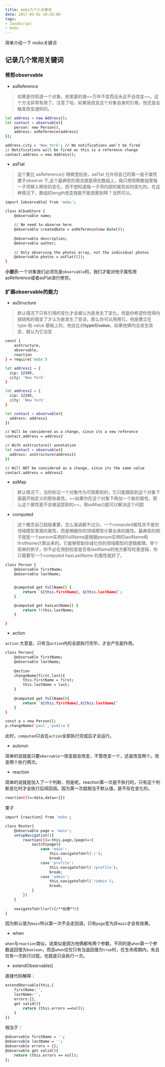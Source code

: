 ```yaml
---
title: mobx几个小关键词
date: 2017-03-02 19:28:00
tags:
- JavaScript
- mobx
---
```

简单介绍一下 mobx关键词
<!--more-->
## 记录几个常用关键词

### 修剪observable
- asReference
> 如果是你知道一个对象，他里面的值==万年不变而且永远不会改变==。这个方法非常有用了。注意了哈，如果我改变这个对象自身的引用，他还是会触发改变通知的。
```bash
let address = new Address();
let contact = observable({
    person: new Person(),
    address: asReference(address)
});

address.city = 'New York'; // No notifications won`t be fired 
// Notifications will be fired as this is a reference change 
contact.address = new Address();

```
- asFlat
> 这个要比 asReference() 稍微宽松些，asFlat 允许将自己的第一层子属性置于observe 下,这个最典型的用法就是用在数组上，我只想观察数组里每一子项移入移除的变化，而不想知道每一子项内部的属性如何变化的。在这种情况下，数组的length改变我能不能观察到啊？当然可以。
```bash
import {observable} from 'mobx';

class AlbumStore {
    @observable name;
    
    // No need to observe here
    @observable createdDate = asReference(new Date()); 
    
    @observable description;
    @observable author;
    
    // Only observing the photos array, not the individual photos
    @observable photos = asFlat([]); 
}
```
**小提示**:一个对象我们必须先是`observable`的，我们才能对他子属性用asReference或者asFlat进行修剪。

### 扩展observable的能力

- asStructure
> 默认情况下只有引用的变化才会被认为是发生了变化。但是你希望你觉得内部结构的值变了才认为是发生了变话，那么你可以用用它。他是建立在 type 和 value 基础上的，他会比对**type**和**value**，如果他俩均没发生改变，就认为它没变
```bash
const {
    asStructure,
    observable,
    reaction
} = require('mobx')

let address1 = {
  zip: 12345,
  city: 'New York'
}

let address2 = {
  zip: 12345,
  city: 'New York'
}

let contact = observable({
  address: address1
})

// Will be considered as a change, since its a new reference
contact.address = address2

// With asStructure() annotation
let contact = observable({
  address: asStructure(address1)
})

// Will NOT be considered as a change, since its the same value
contact.address = address2
```
- asMap
> 默认情况下，当你标记一个对象作为可观察到的，它只能跟踪到这个对象下面最开始定义的那些属性。==如果你在这个对象下再加一个新的属性，那么这个属性是不会被追踪到的==。用asMap()就可以解决这个问题

- computed
> 这个概念自己超级重要，怎么强调都不过分。一个computed属性并不是你领域模型里面的属性，而是根据你的领域模型计算出来的属性。最典型的例子就是一个person实例的fullName是根据person实例的lastName和firstName计算出来的。它能够帮助你减化你的领域模型的逻辑推理。举个简单的例子，你不必在用到检查是否有lastName的地方都写检查逻辑，你只需要写一个computed hasLastName 的属性就好了。
```bash
class Person {
    @observable firstName;
    @observable lastName;


    @computed get fullName() {
        return `${this.firstName}, ${this.lastName}`;
    }

    @computed get hasLastName() {
        return !!this.lastName;
    }

}
```

- action

`action` 大意是，只有当`action`内的全部执行完毕，才会产生副作用。

```bash
class Person{
    @observable firstName;
    @observable lastName;
    
    @action
    changeName(first,last){
        this.firstName = first;
        this.lastName = last;
    }
    
    @computed get fullName(){
        return `${this.firstName},${this.lastName}`
    }
}

const p = new Person();
p.changeName('paul','podila')

```

此时，`computed`只会在`action`全部执行完成后才会运行。

- autorun

简单的说就是只要`obervable`一改变就会改变，不管改变一个，还是改变两个。改变两个执行两次。

- reaction

简单的说就是加入了一个判断，但是呢，reaction第一次是不执行的，只有这个判断变化时才会执行后续回调。因为第一次就相当于默认值，是不存在变化的。

```bash
reaction(()=>data,data=>{})
```

栗子

```bash
import {reaction} from 'mobx';

class Router{
    @observable page = 'main';
    setupNavigation(){
        reaction(()=>this.page,(page)=>{
            switch(page){
                case 'main':
                    this.navigateToUrl('/');
                    break;
                case 'profile':
                    this.navigateToUrl('/profile');
                    break;
                case 'admin':
                    this.navigateToUrl('/admin');
                    break;
            }
        })
    }
    
    navigateToUrl(url){/**处理**/}
}

```

因为默认值为`main`所以第一次不会走回调，只有`page`变为非`main`才会有效果。

- when

`when`与`reaction`类似，说类似是因为他俩都有两个参数，不同的是`when`第一个参数返回值为`boolean`，而且`when`仅仅只有当返回值为`true`时，在生命周期内，有且仅有一次执行过程，也就是只会执行一次。

- extendObservable()

直接代码解释：

```bash
extendObervable(this,{
    firstName:'',
    lastName:'',
    errors:{},
    get valid(){
        return (this.errors ==null);
    }
})

```
相当于：

```bash
@observable firstName = '';
@observable lastName = '';
@observable errors = {};
@observable get valid(){
    return (this.errors == null);
};
```




























